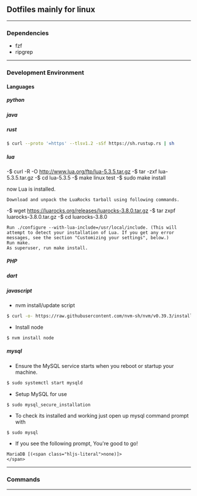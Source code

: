## Dotfiles mainly for linux 

- - -

### Dependencies
- fzf  
- ripgrep  

- - -

### Development Environment
#### Languages
##### python
##### java
##### rust
```bash
$ curl --proto '=https' --tlsv1.2 -sSf https://sh.rustup.rs | sh  
```
##### lua
-$ curl -R -O http://www.lua.org/ftp/lua-5.3.5.tar.gz
-$ tar -zxf lua-5.3.5.tar.gz
-$ cd lua-5.3.5
-$ make linux test
-$ sudo make install

now Lua is installed.

    Download and unpack the LuaRocks tarball using following commands.

-$ wget https://luarocks.org/releases/luarocks-3.8.0.tar.gz
-$ tar zxpf luarocks-3.8.0.tar.gz
-$ cd luarocks-3.8.0

    Run ./configure --with-lua-include=/usr/local/include. (This will attempt to detect your installation of Lua. If you get any error messages, see the section "Customizing your settings", below.)
    Run make.
    As superuser, run make install.

##### PHP
##### dart
##### javascript  
- nvm install/update script  
```bash
$ curl -o- https://raw.githubusercontent.com/nvm-sh/nvm/v0.39.3/install.sh | bash  
```
- Install node  
```bash
$ nvm install node
```

##### mysql  

- Ensure the MySQL service starts when you reboot or startup your machine.
```bash
$ sudo systemctl start mysqld  
```

- Setup MySQL for use
```bash
$ sudo mysql_secure_installation
```

- To check its installed and working just open up mysql command prompt with
```
$ sudo mysql
```

- If you see the following prompt, You're good to go!
```
MariaDB [(<span class="hljs-literal">none)]> 
</span>
```

- - -

### Commands


- - -
